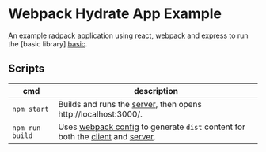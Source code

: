 # Webpack Hydrate App Example
An example [radpack] application using [react][react-url], [webpack][webpack-url] and [express][express-url] to run the
[basic
library]
[basic].


## Scripts
| cmd | description |
| --- | --- |
| `npm start` | Builds and runs the [server], then opens http://localhost:3000/. |
| `npm run build` | Uses [webpack config][config] to generate `dist` content for both the [client] and [server]. |

[client]: ./src/client/index.js
[server]: ./src/server/index.js
[config]: ./webpack.config.js
[basic]: ../../libs/basic/
[radpack]: ../../../
[react-url]: https://reactjs.org/
[webpack-url]: https://v4.webpack.js.org/
[express-url]: https://expressjs.com/
